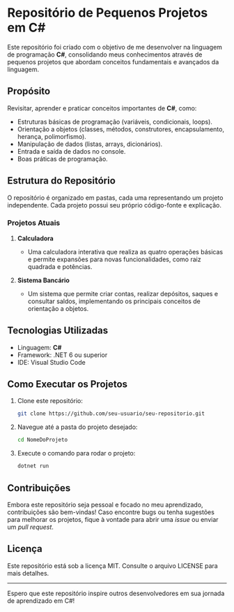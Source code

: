 # Repositório de Pequenos Projetos em C#

Este repositório foi criado com o objetivo de me desenvolver na linguagem de programação **C#**, consolidando meus conhecimentos através de pequenos projetos que abordam conceitos fundamentais e avançados da linguagem.

## Propósito
Revisitar, aprender e praticar conceitos importantes de **C#**, como:
- Estruturas básicas de programação (variáveis, condicionais, loops).
- Orientação a objetos (classes, métodos, construtores, encapsulamento, herança, polimorfismo).
- Manipulação de dados (listas, arrays, dicionários).
- Entrada e saída de dados no console.
- Boas práticas de programação.

## Estrutura do Repositório
O repositório é organizado em pastas, cada uma representando um projeto independente. Cada projeto possui seu próprio código-fonte e explicação.

### Projetos Atuais
1. **Calculadora**
   - Uma calculadora interativa que realiza as quatro operações básicas e permite expansões para novas funcionalidades, como raiz quadrada e potências.

2. **Sistema Bancário**
   - Um sistema que permite criar contas, realizar depósitos, saques e consultar saldos, implementando os principais conceitos de orientação a objetos.

## Tecnologias Utilizadas
- Linguagem: **C#**
- Framework: .NET 6 ou superior
- IDE: Visual Studio Code

## Como Executar os Projetos
1. Clone este repositório:
   ```bash
   git clone https://github.com/seu-usuario/seu-repositorio.git
   ```

2. Navegue até a pasta do projeto desejado:
   ```bash
   cd NomeDoProjeto
   ```

3. Execute o comando para rodar o projeto:
   ```bash
   dotnet run
   ```

## Contribuições
Embora este repositório seja pessoal e focado no meu aprendizado, contribuições são bem-vindas! Caso encontre bugs ou tenha sugestões para melhorar os projetos, fique à vontade para abrir uma _issue_ ou enviar um _pull request_.

## Licença
Este repositório está sob a licença MIT. Consulte o arquivo LICENSE para mais detalhes.

---

Espero que este repositório inspire outros desenvolvedores em sua jornada de aprendizado em C#!

